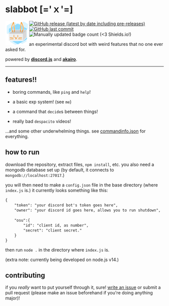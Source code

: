 # slabbot [='ｘ'=]

<img align="left" src="./images/slabbot-icon.png" width="15%" height="15%"/> [![GitHub release (latest by date including pre-releases)](https://img.shields.io/github/v/release/andythepie/slabbot?include_prereleases&style=flat-square)](https://github.com/AndyThePie/slabbot/releases) [![GitHub last commit](https://img.shields.io/github/last-commit/andythepie/slabbot?style=flat-square)](https://github.com/AndyThePie/slabbot/commit/master) ![Manually updated badge count (<3 Shields.io!)](https://img.shields.io/badge/badges-%203,%20i%20guess-informational?style=flat-square)

an experimental discord bot with weird features that no one ever asked for.

powered by [**discord.js**](https://github.com/discordjs/discord.js) and [**akairo**](https://github.com/discord-akairo/discord-akairo).

-----

## features!!

- boring commands, like `ping` and `help`!

- a basic exp system! (see `me`)

- a command that `decide`s between things!

- really bad `despacito` videos!

...and some other underwhelming things. see [commandinfo.json](https://github.com/AndyThePie/slabbot/blob/master/commands/meta/commandinfo.json) for everything.

## how to run

download the repository, extract files, `npm install`, etc. you also need a mongodb database set up (by default, it connects to `mongodb://localhost:27017`.)

you will then need to make a `config.json` file in the base directory (where `index.js` is.) it currently looks something like this:

```jsonc
{
    "token": "your discord bot's token goes here",
    "owner": "your discord id goes here, allows you to run shutdown",

    "osu":{
        "id": "client id, as number",
        "secret": "client secret."
    }
}
```

then run `node .` in the directory where `index.js` is.

(extra note: currently being developed on node.js v14.)

## contributing

if you *really* want to put yourself through it, sure! [write an issue](https://github.com/AndyThePie/slabbot/issues/new/choose) or submit a pull request (please make an issue beforehand if you're doing anything major)!
